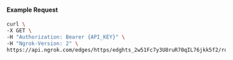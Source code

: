 <!-- Code generated for API Clients. DO NOT EDIT. -->
#### Example Request
```bash
curl \
-X GET \
-H "Authorization: Bearer {API_KEY}" \
-H "Ngrok-Version: 2" \
https://api.ngrok.com/edges/https/edghts_2w51Fc7y3U8ruR70qIL76jkk5f2/routes/edghtsrt_2w51FaTIdqq0eW6Oyht7YmbPaLS/request_headers
